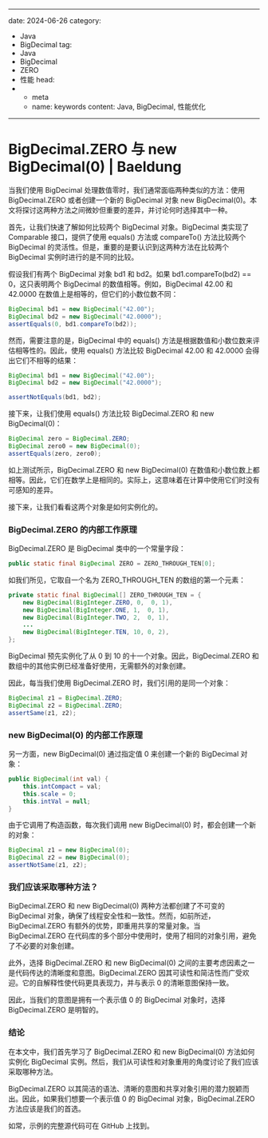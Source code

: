 ---
date: 2024-06-26
category:
  - Java
  - BigDecimal
tag:
  - Java
  - BigDecimal
  - ZERO
  - 性能
head:
  - - meta
    - name: keywords
      content: Java, BigDecimal, 性能优化
------
# BigDecimal.ZERO 与 new BigDecimal(0) | Baeldung

当我们使用 BigDecimal 处理数值零时，我们通常面临两种类似的方法：使用 BigDecimal.ZERO 或者创建一个新的 BigDecimal 对象 new BigDecimal(0)。本文将探讨这两种方法之间微妙但重要的差异，并讨论何时选择其中一种。

首先，让我们快速了解如何比较两个 BigDecimal 对象。BigDecimal 类实现了 Comparable 接口，提供了使用 equals() 方法或 compareTo() 方法比较两个 BigDecimal 的灵活性。但是，重要的是要认识到这两种方法在比较两个 BigDecimal 实例时进行的是不同的比较。

假设我们有两个 BigDecimal 对象 bd1 和 bd2。如果 bd1.compareTo(bd2) == 0，这只表明两个 BigDecimal 的数值相等。例如，BigDecimal 42.00 和 42.0000 在数值上是相等的，但它们的小数位数不同：

```java
BigDecimal bd1 = new BigDecimal("42.00");
BigDecimal bd2 = new BigDecimal("42.0000");
assertEquals(0, bd1.compareTo(bd2));
```

然而，需要注意的是，BigDecimal 中的 equals() 方法是根据数值和小数位数来评估相等性的。因此，使用 equals() 方法比较 BigDecimal 42.00 和 42.0000 会得出它们不相等的结果：

```java
BigDecimal bd1 = new BigDecimal("42.00");
BigDecimal bd2 = new BigDecimal("42.0000");

assertNotEquals(bd1, bd2);
```

接下来，让我们使用 equals() 方法比较 BigDecimal.ZERO 和 new BigDecimal(0)：

```java
BigDecimal zero = BigDecimal.ZERO;
BigDecimal zero0 = new BigDecimal(0);
assertEquals(zero, zero0);
```

如上测试所示，BigDecimal.ZERO 和 new BigDecimal(0) 在数值和小数位数上都相等。因此，它们在数学上是相同的。实际上，这意味着在计算中使用它们时没有可感知的差异。

接下来，让我们看看这两个对象是如何实例化的。

### BigDecimal.ZERO 的内部工作原理

BigDecimal.ZERO 是 BigDecimal 类中的一个常量字段：

```java
public static final BigDecimal ZERO = ZERO_THROUGH_TEN[0];
```

如我们所见，它取自一个名为 ZERO_THROUGH_TEN 的数组的第一个元素：

```java
private static final BigDecimal[] ZERO_THROUGH_TEN = {
    new BigDecimal(BigInteger.ZERO, 0,  0, 1),
    new BigDecimal(BigInteger.ONE, 1,  0, 1),
    new BigDecimal(BigInteger.TWO, 2,  0, 1),
    ...
    new BigDecimal(BigInteger.TEN, 10, 0, 2),
};
```

BigDecimal 预先实例化了从 0 到 10 的十一个对象。因此，BigDecimal.ZERO 和数组中的其他实例已经准备好使用，无需额外的对象创建。

因此，每当我们使用 BigDecimal.ZERO 时，我们引用的是同一个对象：

```java
BigDecimal z1 = BigDecimal.ZERO;
BigDecimal z2 = BigDecimal.ZERO;
assertSame(z1, z2);
```

### new BigDecimal(0) 的内部工作原理

另一方面，new BigDecimal(0) 通过指定值 0 来创建一个新的 BigDecimal 对象：

```java
public BigDecimal(int val) {
    this.intCompact = val;
    this.scale = 0;
    this.intVal = null;
}
```

由于它调用了构造函数，每次我们调用 new BigDecimal(0) 时，都会创建一个新的对象：

```java
BigDecimal z1 = new BigDecimal(0);
BigDecimal z2 = new BigDecimal(0);
assertNotSame(z1, z2);
```

### 我们应该采取哪种方法？

BigDecimal.ZERO 和 new BigDecimal(0) 两种方法都创建了不可变的 BigDecimal 对象，确保了线程安全性和一致性。然而，如前所述，BigDecimal.ZERO 有额外的优势，即重用共享的常量对象。当 BigDecimal.ZERO 在代码库的多个部分中使用时，使用了相同的对象引用，避免了不必要的对象创建。

此外，选择 BigDecimal.ZERO 和 new BigDecimal(0) 之间的主要考虑因素之一是代码传达的清晰度和意图。BigDecimal.ZERO 因其可读性和简洁性而广受欢迎。它的自解释性使代码更具表现力，并与表示 0 的清晰意图保持一致。

因此，当我们的意图是拥有一个表示值 0 的 BigDecimal 对象时，选择 BigDecimal.ZERO 是明智的。

### 结论

在本文中，我们首先学习了 BigDecimal.ZERO 和 new BigDecimal(0) 方法如何实例化 BigDecimal 实例。然后，我们从可读性和对象重用的角度讨论了我们应该采取哪种方法。

BigDecimal.ZERO 以其简洁的语法、清晰的意图和共享对象引用的潜力脱颖而出。因此，如果我们想要一个表示值 0 的 BigDecimal 对象，BigDecimal.ZERO 方法应该是我们的首选。

如常，示例的完整源代码可在 GitHub 上找到。